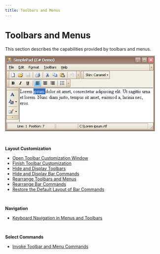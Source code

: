 ```yaml
---
title: Toolbars and Menus
---
```

# Toolbars and Menus
This section describes the capabilities provided by toolbars and menus.

![EndUser_Win_Bars](../images/Img9058.png)

&nbsp;

**Layout Customization**
* [Open Toolbar Customization Window](../../interface-elements-for-desktop/articles/toolbars-and-menus/layout-customization/open-toolbar-customization-window.md)
* [Finish Toolbar Customization](../../interface-elements-for-desktop/articles/toolbars-and-menus/layout-customization/finish-toolbar-customization.md)
* [Hide and Display Toolbars](../../interface-elements-for-desktop/articles/toolbars-and-menus/layout-customization/hide-and-display-toolbars.md)
* [Hide and Display Bar Commands](../../interface-elements-for-desktop/articles/toolbars-and-menus/layout-customization/hide-and-display-bar-commands.md)
* [Rearrange Toolbars and Menus](../../interface-elements-for-desktop/articles/toolbars-and-menus/layout-customization/rearrange-toolbars-and-menus.md)
* [Rearrange Bar Commands](../../interface-elements-for-desktop/articles/toolbars-and-menus/layout-customization/rearrange-bar-commands.md)
* [Restore the Default Layout of Bar Commands](../../interface-elements-for-desktop/articles/toolbars-and-menus/layout-customization/restore-the-default-layout-of-bar-commands.md)

&nbsp;

**Navigation**
* [Keyboard Navigation in Menus and Toolbars](../../interface-elements-for-desktop/articles/toolbars-and-menus/navigation/keyboard-navigation-in-menus-and-toolbars.md)

&nbsp;

**Select Commands**
* [Invoke Toolbar and Menu Commands](../../interface-elements-for-desktop/articles/toolbars-and-menus/select-commands/invoke-toolbar-and-menu-commands.md)